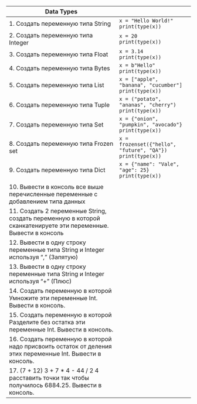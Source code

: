 |Data Types||
|---|---|
|1. Создать переменную типа String|```x = "Hello World!"```<br/>```print(type(x))```|
|2. Создать переменную типа Integer|```x = 20```<br/>```print(type(x))```|
|3. Создать переменную типа Float|```x = 3.14```<br/>```print(type(x))```|
|4. Создать переменную типа Bytes|```x = b"Hello"```<br/>```print(type(x))```|
|5. Создать переменную типа List|```x = ["apple", "banana", "cucumber"]```<br/>```print(type(x))```|
|6. Создать переменную типа Tuple|```x = ("potato", "ananas", "cherry")```<br/>```print(type(x))```|
|7. Создать переменную типа Set|```x = {"onion", "pumpkin", "avocado"}```<br/>```print(type(x))```|
|8. Создать переменную типа Frozen set|```x = frozenset({"hello", "future", "QA"})```<br/>```print(type(x))```|
|9. Создать переменную типа Dict|```x = {"name": "Vale", "age": 25}```<br/>```print(type(x))```|
|||
|10. Вывести в консоль все выше перечисленные переменные с добавлением типа данных||
|11. Создать 2 переменные String, создать переменную в которой сканкатенируете эти переменные. Вывести в консоль||
|12. Вывести в одну строку переменные типа String и Integer используя “,” (Запятую)||
|13. Вывести в одну строку переменные типа String и Integer используя “+” (Плюс)||
|14. Создать переменную в которой Умножите эти переменные Int. Вывести в консоль.
|15. Создать переменную в которой Разделите без остатка эти переменные Int. Вывести в консоль.
|16. Создать переменную в которой надо присвоить остаток от деления этих переменные Int. Вывести в консоль.
|17. (7 + 12)  3 + 7 * 4 - 44 / 2  4 расставить точки так чтобы получилось 6884.25. Вывести в консоль.

